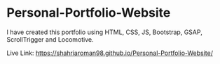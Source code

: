 # Personal-Portfolio-Website
I have created this portfolio using HTML, CSS, JS, Bootstrap, GSAP, ScrollTrigger and Locomotive.

Live Link: https://shahriaroman98.github.io/Personal-Portfolio-Website/
